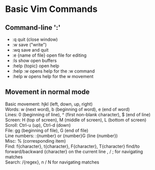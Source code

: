 # Basic Vim Commands

## Command-line ':'

- :q quit (close window)
- :w save ("write")
- :wq save and quit
- :e {name of file} open file for editing
- :ls show open buffers
- :help {topic} open help
- :help :w opens help for the :w command
- :help w opens help for the w movement

## Movement in normal mode

Basic movement: hjkl (left, down, up, right)  
Words: w (next word), b (beginning of word), e (end of word)  
Lines: 0 (beginning of line), ^ (first non-blank character), $ (end of line)  
Screen: H (top of screen), M (middle of screen), L (bottom of screen)  
Scroll: Ctrl-u (up), Ctrl-d (down)  
File: gg (beginning of file), G (end of file)  
Line numbers: :{number}<CR> or {number}G (line {number})  
Misc: % (corresponding item)  
Find: f{character}, t{character}, F{character}, T{character}
	find/to forward/backward {character} on the current line
	, / ; for navigating matches  
Search: /{regex}, n / N for navigating matches  
